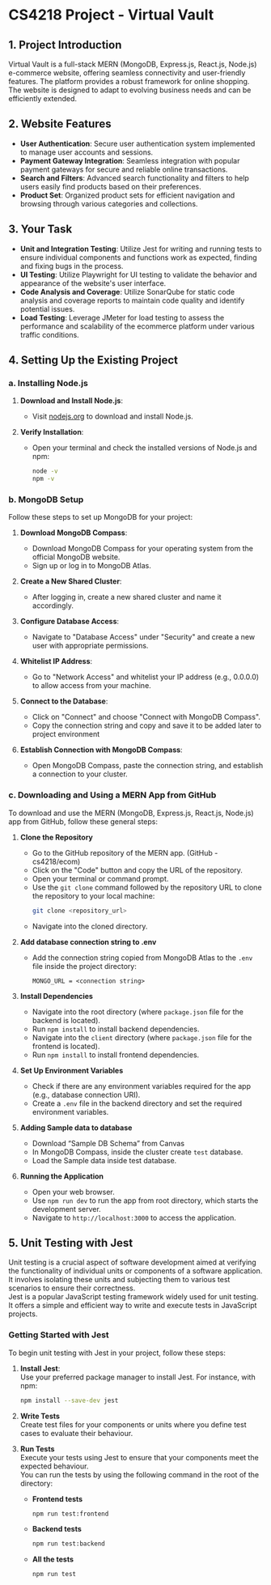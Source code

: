 # CS4218 Project - Virtual Vault

## 1. Project Introduction

Virtual Vault is a full-stack MERN (MongoDB, Express.js, React.js, Node.js) e-commerce website, offering seamless connectivity and user-friendly features. The platform provides a robust framework for online shopping. The website is designed to adapt to evolving business needs and can be efficiently extended.

## 2. Website Features

- **User Authentication**: Secure user authentication system implemented to manage user accounts and sessions.  
- **Payment Gateway Integration**: Seamless integration with popular payment gateways for secure and reliable online transactions.  
- **Search and Filters**: Advanced search functionality and filters to help users easily find products based on their preferences.  
- **Product Set**: Organized product sets for efficient navigation and browsing through various categories and collections.  

## 3. Your Task

- **Unit and Integration Testing**: Utilize Jest for writing and running tests to ensure individual components and functions work as expected, finding and fixing bugs in the process.  
- **UI Testing**: Utilize Playwright for UI testing to validate the behavior and appearance of the website's user interface.  
- **Code Analysis and Coverage**: Utilize SonarQube for static code analysis and coverage reports to maintain code quality and identify potential issues.  
- **Load Testing**: Leverage JMeter for load testing to assess the performance and scalability of the ecommerce platform under various traffic conditions.  

## 4. Setting Up the Existing Project

### a. Installing Node.js

1. **Download and Install Node.js**:  
   - Visit [nodejs.org](https://nodejs.org) to download and install Node.js.  

2. **Verify Installation**:  
   - Open your terminal and check the installed versions of Node.js and npm:  
     ```bash
     node -v  
     npm -v  
     ```

### b. MongoDB Setup

Follow these steps to set up MongoDB for your project:

1. **Download MongoDB Compass**:  
   - Download MongoDB Compass for your operating system from the official MongoDB website.  
   - Sign up or log in to MongoDB Atlas.  

2. **Create a New Shared Cluster**:  
   - After logging in, create a new shared cluster and name it accordingly.  

3. **Configure Database Access**:  
   - Navigate to "Database Access" under "Security" and create a new user with appropriate permissions.  

4. **Whitelist IP Address**:  
   - Go to "Network Access" and whitelist your IP address (e.g., 0.0.0.0) to allow access from your machine.  

5. **Connect to the Database**:  
   - Click on "Connect" and choose "Connect with MongoDB Compass".  
   - Copy the connection string and copy and save it to be added later to project environment  

6. **Establish Connection with MongoDB Compass**:  
   - Open MongoDB Compass, paste the connection string, and establish a connection to your cluster.  

### c. Downloading and Using a MERN App from GitHub

To download and use the MERN (MongoDB, Express.js, React.js, Node.js) app from GitHub, follow these general steps:

1. **Clone the Repository**  
   - Go to the GitHub repository of the MERN app. (GitHub - cs4218/ecom)  
   - Click on the "Code" button and copy the URL of the repository.  
   - Open your terminal or command prompt.  
   - Use the `git clone` command followed by the repository URL to clone the repository to your local machine:  
     ```bash
     git clone <repository_url>
     ```  
   - Navigate into the cloned directory.  

2. **Add database connection string to .env**  
   - Add the connection string copied from MongoDB Atlas to the `.env` file inside the project directory:  
     ```env
     MONGO_URL = <connection string>
     ```

3. **Install Dependencies**  
   - Navigate into the root directory (where `package.json` file for the backend is located).  
   - Run `npm install` to install backend dependencies.  
   - Navigate into the `client` directory (where `package.json` file for the frontend is located).  
   - Run `npm install` to install frontend dependencies.  

4. **Set Up Environment Variables**  
   - Check if there are any environment variables required for the app (e.g., database connection URI).  
   - Create a `.env` file in the backend directory and set the required environment variables.  

5. **Adding Sample data to database**  
   - Download “Sample DB Schema” from Canvas  
   - In MongoDB Compass, inside the cluster create `test` database.  
   - Load the Sample data inside test database.  

6. **Running the Application**  
   - Open your web browser.  
   - Use `npm run dev` to run the app from root directory, which starts the development server.  
   - Navigate to `http://localhost:3000` to access the application.  

## 5. Unit Testing with Jest

Unit testing is a crucial aspect of software development aimed at verifying the functionality of individual units or components of a software application. It involves isolating these units and subjecting them to various test scenarios to ensure their correctness.  
Jest is a popular JavaScript testing framework widely used for unit testing. It offers a simple and efficient way to write and execute tests in JavaScript projects.

### Getting Started with Jest

To begin unit testing with Jest in your project, follow these steps:

1. **Install Jest**:  
   Use your preferred package manager to install Jest. For instance, with npm:  
   ```bash
   npm install --save-dev jest

2. **Write Tests**  
   Create test files for your components or units where you define test cases to evaluate their behaviour.

3. **Run Tests**  
   Execute your tests using Jest to ensure that your components meet the expected behaviour.  
   You can run the tests by using the following command in the root of the directory:

   - **Frontend tests**  
     ```bash
     npm run test:frontend
     ```

   - **Backend tests**  
     ```bash
     npm run test:backend
     ```

   - **All the tests**  
     ```bash
     npm run test
     ```
